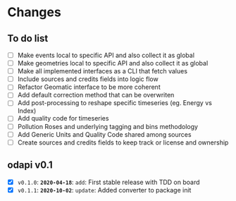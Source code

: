 # Changes

## To do list

 - [ ] Make events local to specific API and also collect it as global
 - [ ] Make geometries local to specific API and also collect it as global
 - [ ] Make all implemented interfaces as a CLI that fetch values
 - [ ] Include sources and credits fields into logic flow
 - [ ] Refactor Geomatic interface to be more coherent
 - [ ] Add default correction method that can be overwriten
 - [ ] Add post-processing to reshape specific timeseries (eg. Energy vs Index)
 - [ ] Add quality code for timeseries
 - [ ] Pollution Roses and underlying tagging and bins methodology
 - [ ] Add Generic Units and Quality Code shared among sources
 - [ ] Create sources and credits fields to keep track or license and ownership

## odapi v0.1

- [x] `v0.1.0`: **`2020-04-18`**: `add`: First stable release with TDD on board
- [x] `v0.1.1`: **`2020-10-02`**: `update`: Added converter to package init
